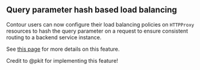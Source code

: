 ## Query parameter hash based load balancing

Contour users can now configure their load balancing policies on `HTTPProxy` resources to hash the query parameter on a request to ensure consistent routing to a backend service instance.

See [this page](https://projectcontour.io/docs/v1.21.0/config/request-routing/#load-balancing-strategy) for more details on this feature.

Credit to @pkit for implementing this feature!
